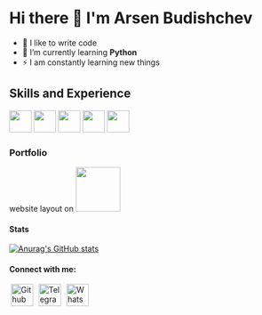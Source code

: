 # Hi there 👋 I'm Arsen Budishchev

- 💪 I like to write code 
- 🌱 I’m currently learning **Python**
- ⚡ I am constantly learning new things

## Skills and Experience
[<image width="40px" src="logo/python-svgrepo-com.svg"/>](https://www.python.org)
[<image width="40px" src="logo/postgresql-svgrepo-com.svg"/>](https://www.postgresql.org)
[<image width="40px" src="logo/git.svg"/>](https://git-scm.com/)
[<image width="40px" src="logo/html-5-logo-svgrepo-com.svg"/>](https://www.w3.org/html/)
[<image width="40px" src="logo/css-3-svgrepo-com.svg"/>](https://www.w3schools.com/css/)

### Portfolio
website layout on [<image width="80" src="logo/codepen-official.svg"/>](https://codepen.io/steelykt)

#### Stats
[![Anurag's GitHub stats](https://github-readme-stats.vercel.app/api?username=steelykt)](https://github.com/anuraghazra/github-readme-stats)

#### Connect with me:
[<image alt="Github" width="40" hspace="3" src="logo/github-142-svgrepo-com.svg"/>](https://github.com/steelykt)
[<image alt="Telegram" width="40" hspace="3" src="logo/telegram.svg"/>](https://t.me/ArsenBud)
[<image alt="WhatsApp" width="40" hspace="3" src="logo/WhatsApp_logo-color-vertical.svg"/>](https://api.whatsapp.com/send?phone=79248608666)

